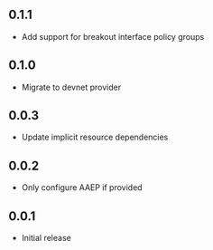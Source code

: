 ## 0.1.1

- Add support for breakout interface policy groups

## 0.1.0

- Migrate to devnet provider

## 0.0.3

- Update implicit resource dependencies

## 0.0.2

- Only configure AAEP if provided

## 0.0.1

- Initial release
